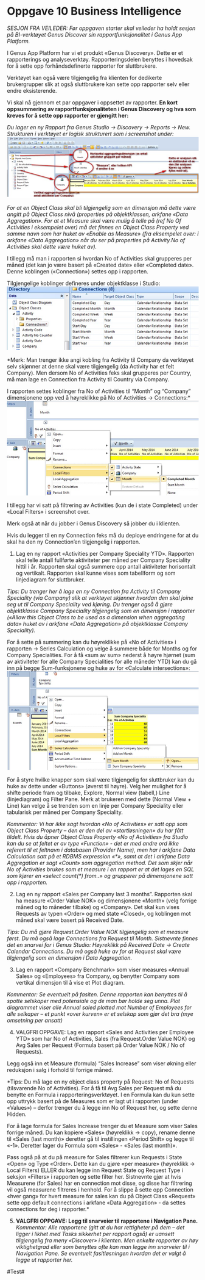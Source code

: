 # Oppgave 10 Business Intelligence
*SESJON FRA VEILEDER: Før oppgaven starter skal veileder ha holdt sesjon på BI-verktøyet Genus Discover sin rapportfunksjonalitet i Genus App Platform.*

I Genus App Platform har vi et produkt «Genus Discovery». Dette er et rapporterings og analyseverktøy. Rapporteringsdelen benyttes i hovedsak for å sette opp forhåndsdefinerte rapporter  for sluttbrukere. 

Verktøyet kan også være tilgjengelig fra klienten for dedikerte brukergrupper slik at også sluttbrukere kan sette opp rapporter selv eller endre eksisterende.

Vi skal nå gjennom et par oppgaver i oppsettet av rapporter. **En kort oppsummering av rapportfunksjonaliteten i Genus Discovery og hva som kreves for å sette opp rapporter er gjengitt her:**

*Du lager en ny Rapport fra Genus Studio -> Discovery -> Reports -> New. Strukturen i verktøyet er logisk strukturert som i screenshot under:*
![oppg10fig1.JPG](media/oppg10fig1.JPG)
 
*For at en Object Class skal bli tilgjengelig som en dimensjon må dette være angitt på Object Class nivå (properties på objektklassen, arkfane «Data Aggregation». For at et Measure skal være mulig å telle på (ref No Of Activities i eksempelet over) må det finnes en Object Class Property ved samme navn som har huket av «Enable as  Measure» (fra eksempelet over: i arkfane «Data Aggregation» når du ser på properties på Activity.No of Activities skal dette være huket av).*

I tillegg må man i rapporten si hvordan No of Activities skal grupperes per måned (det kan jo være basert på «Created date» eller «Completed date». Denne koblingen («Connection») settes opp i rapporten. 

Tilgjengelige koblinger defineres under objektklasse i Studio:
![oppg10fig2.JPG](media/oppg10fig2.JPG)
 
*Merk: Man trenger ikke angi kobling fra Activity til Company da verktøyet selv skjønner at denne skal være tilgjengelig (da Activity har et felt Company). Men dersom No of Activities feks skal grupperes per Country, må man lage en Connection fra Activity til Country via Company.

I rapporten settes koblinger fra No of Activities til “Month” og “Company” dimensjonene opp ved å høyreklikke på No of Activities -> Connections:*
 ![oppg10fig3.JPG](media/oppg10fig3.JPG)

I tillegg har vi satt på filtrering av Activities (kun de i state Completed) under «Local Filters» i screenshot over.

Merk også at når du jobber i Genus Discovery så jobber du i klienten. 

Hvis du legger til en ny Connection feks må du deploye endringene for at du skal ha den ny Connection’en tilgjengelig i rapporten.

1. Lag en ny rapport «Activities per Company Speciality YTD». Rapporten
skal telle antall fullførte aktiviteter per måned per Company Speciality hittil i år. Rapporten skal også summere opp antall aktiviteter horisontalt og vertikalt. Rapporten skal kunne vises som tabellform og som linjediagram for sluttbruker. 

  *Tips: Du trenger her å lage en ny Connection fra Activity til Company Speciality (via Company) slik at verktøyet skjønner hvordan den skal joine seg ut til Company Speciality ved kjøring. Du trenger også å gjøre objektklasse Company Speciality tilgjengelig som en dimensjon i rapporter («Allow this Object Class to be used as a dimension when aggregating data» huket av i arkfane «Data Aggregation» på objektklasse Company Speciality).*

  For å sette på summering kan du høyreklikke på «No of Activities» i rapporten -> Series Calculation og velge å summere både for Months og for Company Specialities. For å få «sum av sum» nederst å høyre hjørnet (sum av aktiviteter for alle Company Specialities for alle måneder YTD) kan du gå inn på begge Sum-funksjonene og huke av for «Calculate intersections»:
  ![oppg10fig4.JPG](media/oppg10fig4.JPG)
 
  For å styre hvilke knapper som skal være tilgjengelig for sluttbruker kan du huke av dette under «Buttons» (øverst til høyre). Velg her mulighet for å shifte periode fram og tilbake, Explore, Normal view (tabell,) Line (linjediagram) og Filter Pane. Merk at brukeren med dette (Normal View + Line) kan velge å se trenden som en linje per Company Speciality eller tabularisk per måned per Company Speciality.

  *Kommentar: Vi har ikke sagt hvordan «No of Activities» er satt opp som Object Class Property – den er den del av «startløsningen» du har fått tildelt. Hvis du åpner Object Class Property «No of Activities» fra Studio kan du se at feltet er av type «Function» - det er med andre ord ikke referert til et feltnavn i databasen (Provider Name), men har i arkfane Data Calculation satt på et RDBMS expression «\*», samt at det i arkfane Data Aggregation er sagt «Count» som aggregation method. Det som skjer når No of Activities brukes som et measure i en rapport er at det lages en SQL som kjører en «select count(\*) from..» og grupperer på dimensjonene satt opp i rapporten.*

2. Lag en ny rapport «Sales per Company last 3 months”. Rapporten skal ha measure «Order Value NOK» og dimensjonene «Month» (velg forrige måned og to måneder tilbake) og «Company». Det skal kun vises Requests av typen «Order» og med state «Closed», og koblingen mot måned skal være basert på Received Date.

  *Tips: Du må gjøre Request.Order Value NOK tilgjengelig som et measure først. Du må også lage Connections fra Request til Month. Sistnevnte finnes det en snarvei for i Genus Studio: Høyreklikk på Received Date -> Create Calendar Connections. Du må også huke av for at Request skal være tilgjengelig som en dimensjon i Data Aggregation.*

3.	Lag en rapport «Company Benchmark» som viser measures «Annual Sales» og «Employees» fra Company, og benytter Company som vertikal dimensjon til å vise et Plot diagram.

  *Kommentar: Se eventuelt på fasiten. Denne rapporten kan benyttes til å spotte selskaper med potensiale og de man bør holde seg unna. Plot diagrammet viser alle Annual saled plotted mot Number of Employees for alle selkaper – et punkt «over kurven» er et selskap som gjør det bra (mye omsetning per ansatt)*

4.	VALGFRI OPPGAVE: Lag en rapport «Sales and Activities per Employee YTD» som har No of Activities, Sales (fra Request.Order Value NOK) og Avg Sales per Request (Formula basert på Order Value NOK / No of Requests).

  Legg også inn et Measure (formula) “Sales Increase” som viser økning eller reduksjon i salg i forhold til forrige måned.

  *Tips: Du må lage en ny object class property på Request: No of Requests (tilsvarende No of Activities). For å få til Avg Sales per Request må du benytte en Formula i rapporteringsverktøyet. I en Formula kan du kun sette opp uttrykk basert på de Measures som er lagt ut i rapporten (under «Values») – derfor trenger du å legge inn No of Request her, og sette denne Hidden.

  For å lage formula for Sales Increase trenger du et Measure som viser Sales forrige måned. Du kan kopiere «Sales» (høyreklikk -> copy), rename denne til «Sales (last month)» deretter gå til instillingen «Period Shift» og legge til «-1». Deretter lager du Formula som «Sales» - «Sales (last month)».

  Pass også på at du på measure for Sales filtrerer kun Requests i State «Open» og Type «Order». Dette kan du gjøre «per measure» (høyreklikk -> Local Filters) ELLER du kan legge inn Request State og Request Type i seksjon «Filters» i rapporten og sette filter her. Sistnevnte gjør at hvis Measurene (for Sales) har en connection mot disse, og disse har filtrering vil også measurene filtreres i henhold. For å slippe å sette opp Connection «hver gang» for hvert measure for sales kan du på Object Class «Request» sette opp default connections i arkfane «Data Aggregation» - da settes connections for deg i rapporter.*

5. **VALGFRI OPPGAVE: Legg til snarveier til rapportene i Navigation Pane.**
*Kommentar: Alle rapportene (gitt at du har rettigheter på dem – det ligger i likhet med Tasks sikkerhet per rapport også) er uansett tilgjengelig fra meny «Discover» i klienten. Men enkelte rapporter av høy viktighetgrad eller som benyttes ofte kan man legge inn snarveier til i Navigation Pane. Se eventuelt fasitløsningen hvordan det er valgt å legge ut rapporter her.*

#Test#
